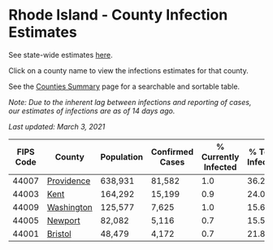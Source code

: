 # Rhode Island - County Infection Estimates

See state-wide estimates [here](/infections/us-ri).

Click on a county name to view the infections estimates for that county.

See the [Counties Summary](/infections/summary-counties) page for a searchable and sortable table.

*Note: Due to the inherent lag between infections and reporting of cases, our estimates of infections are as of 14 days ago.*

*Last updated: March 3, 2021*

|   FIPS Code |                   County |   Population |   Confirmed Cases |   % Currently Infected |   % Total Infected |
|-------------|--------------------------|--------------|-------------------|------------------------|--------------------|
|       44007 | [Providence](providence) |      638,931 |            81,582 |                    1.0 |               36.2 |
|       44003 |             [Kent](kent) |      164,292 |            15,199 |                    0.9 |               24.0 |
|       44009 | [Washington](washington) |      125,577 |             7,625 |                    1.0 |               15.6 |
|       44005 |       [Newport](newport) |       82,082 |             5,116 |                    0.7 |               15.5 |
|       44001 |       [Bristol](bristol) |       48,479 |             4,172 |                    0.7 |               21.8 |